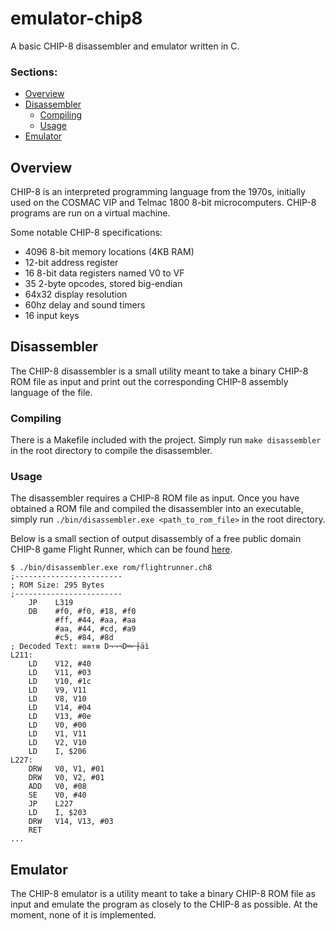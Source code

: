 # emulator-chip8
A basic CHIP-8 disassembler and emulator written in C.

### Sections:
- [Overview](#overview)
- [Disassembler](#disassembler)
  -  [Compiling](#compiling)
  -  [Usage](#usage)
- [Emulator](#overview)

## Overview
CHIP-8 is an interpreted programming language from the 1970s, initially used on the COSMAC VIP and Telmac 1800 8-bit microcomputers. CHIP-8 programs are run on a virtual machine.

Some notable CHIP-8 specifications:
- 4096 8-bit memory locations (4KB RAM)
- 12-bit address register
- 16 8-bit data registers named V0 to VF
- 35 2-byte opcodes, stored big-endian
- 64x32 display resolution
- 60hz delay and sound timers
- 16 input keys

## Disassembler
The CHIP-8 disassembler is a small utility meant to take a binary CHIP-8 ROM file as input and print out the corresponding CHIP-8 assembly language of the file. 

### Compiling
There is a Makefile included with the project. Simply run `make disassembler` in the root directory to compile the disassembler.

### Usage
The disassembler requires a CHIP-8 ROM file as input. Once you have obtained a ROM file and compiled the disassembler into an executable, simply run `./bin/disassembler.exe <path_to_rom_file>` in the root directory.

Below is a small section of output disassembly of a free public domain CHIP-8 game Flight Runner, which can be found [here](https://johnearnest.github.io/chip8Archive/).

```
$ ./bin/disassembler.exe rom/flightrunner.ch8
;------------------------
; ROM Size: 295 Bytes
;------------------------
    JP    L319
    DB    #f0, #f0, #18, #f0
          #ff, #44, #aa, #aa
          #aa, #44, #cd, #a9
          #c5, #84, #8d
; Decoded Text: ≡≡↑≡ D¬¬¬D═⌐┼äì
L211:
    LD    V12, #40
    LD    V11, #03
    LD    V10, #1c
    LD    V9, V11
    LD    V8, V10
    LD    V14, #04
    LD    V13, #0e
    LD    V0, #00
    LD    V1, V11
    LD    V2, V10
    LD    I, $206
L227:
    DRW   V0, V1, #01
    DRW   V0, V2, #01
    ADD   V0, #08
    SE    V0, #40
    JP    L227
    LD    I, $203
    DRW   V14, V13, #03
    RET
...
```

## Emulator
The CHIP-8 emulator is a utility meant to take a binary CHIP-8 ROM file as input and emulate the program as closely to the CHIP-8 as possible. At the moment, none of it is implemented.
